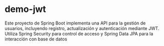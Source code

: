 # demo-jwt
Este proyecto de Spring Boot implementa una API para la gestión de usuarios, incluyendo registro, actualización y autenticación mediante JWT. Utiliza Spring Security para control de acceso y Spring Data JPA para la interacción con base de datos
